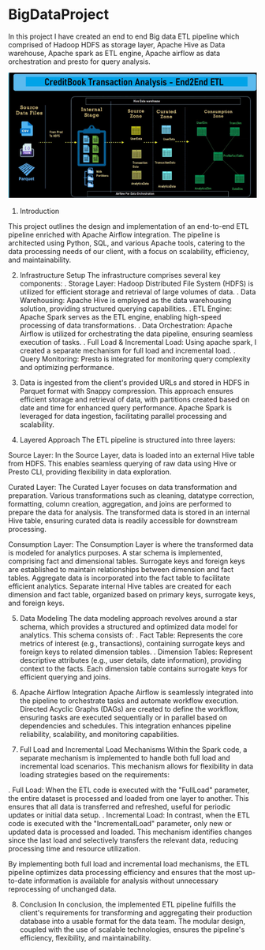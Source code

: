 # BigDataProject
In this project I have created an end to end Big data ETL pipeline which comprised of Hadoop HDFS as storage layer, Apache Hive as Data warehouse, Apache spark as ETL engine, Apache airflow as data orchestration and presto for query analysis.

![Image Description](./etl_Images/Mainpic.png)

1. Introduction

This project outlines the design and implementation of an end-to-end ETL pipeline enriched with Apache Airflow integration. The pipeline is architected using Python, SQL, and various Apache tools, catering to the data processing needs of our client, with a focus on scalability, efficiency, and maintainability.

2. Infrastructure Setup
   The infrastructure comprises several key components:
   .  Storage Layer: Hadoop Distributed File System (HDFS) is utilized for efficient storage and retrieval of large volumes of data.
   .  Data Warehousing: Apache Hive is employed as the data warehousing solution, providing structured querying capabilities.
   .  ETL Engine: Apache Spark serves as the ETL engine, enabling high-speed processing of data transformations.
   .  Data Orchestration: Apache Airflow is utilized for orchestrating the data pipeline, ensuring seamless execution of tasks.
   .  Full Load & Incremental Load: Using apache spark, I created a separate mechanism for full load and incremental load.
   .  Query Monitoring: Presto is integrated for monitoring query complexity and optimizing performance.

3. Data is ingested from the client's provided URLs and stored in HDFS in Parquet format with Snappy compression. This approach ensures efficient storage and retrieval of data, with partitions created based on date and time for enhanced query performance. Apache Spark is leveraged for data ingestion, facilitating parallel processing and scalability.

4. Layered Approach
The ETL pipeline is structured into three layers:

Source Layer:
In the Source Layer, data is loaded into an external Hive table from HDFS. This enables seamless querying of raw data using Hive or Presto CLI, providing flexibility in data
exploration.

Curated Layer: 
The Curated Layer focuses on data transformation and preparation. Various transformations such as cleaning, datatype correction, formatting, column creation, aggregation, and joins are performed to prepare the data for analysis. The transformed data is stored in an internal Hive table, ensuring curated data is readily accessible for downstream processing.

Consumption Layer:
The Consumption Layer is where the transformed data is modeled for analytics purposes. A star schema is implemented, comprising fact and dimensional tables. Surrogate keys and foreign keys are established to maintain relationships between dimension and fact tables. Aggregate data is incorporated into the fact table to facilitate efficient analytics. Separate internal Hive tables are created for each dimension and fact table, organized based on primary keys, surrogate keys, and foreign keys.

5. Data Modeling
The data modeling approach revolves around a star schema, which provides a structured and optimized data model for analytics. This schema consists of:
  .  Fact Table: Represents the core metrics of interest (e.g., transactions), containing surrogate keys and foreign keys to related dimension tables.
  .  Dimension Tables: Represent descriptive attributes (e.g., user details, date information), providing context to the facts. Each dimension table contains surrogate keys for efficient querying and joins.

6. Apache Airflow Integration
Apache Airflow is seamlessly integrated into the pipeline to orchestrate tasks and automate workflow execution. Directed Acyclic Graphs (DAGs) are created to define the workflow, ensuring tasks are executed sequentially or in parallel based on dependencies and schedules. This integration enhances pipeline reliability, scalability, and monitoring capabilities.

7. Full Load and Incremental Load Mechanisms
Within the Spark code, a separate mechanism is implemented to handle both full load and incremental load scenarios. This mechanism allows for flexibility in data loading strategies based on the requirements:

  .  Full Load: When the ETL code is executed with the "FullLoad" parameter, the entire dataset is processed and loaded from one layer to another. This ensures that all data is transferred and refreshed, useful for periodic updates or initial data setup.
  .  Incremental Load: In contrast, when the ETL code is executed with the "IncrementalLoad" parameter, only new or updated data is processed and loaded. This mechanism identifies changes since the last load and selectively transfers the relevant data, reducing processing time and resource utilization.

By implementing both full load and incremental load mechanisms, the ETL pipeline optimizes data processing efficiency and ensures that the most up-to-date information is available for analysis without unnecessary reprocessing of unchanged data.

8. Conclusion
In conclusion, the implemented ETL pipeline fulfills the client's requirements for transforming and aggregating their production database into a usable format for the data team. The modular
design, coupled with the use of scalable technologies, ensures the pipeline's efficiency, flexibility, and maintainability.

